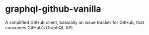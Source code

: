 # graphql-github-vanilla
A simplified GitHub client, basically an issue tracker for GitHub, that consumes GitHub’s GraphQL API.
